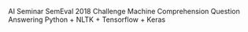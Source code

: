 AI Seminar
    SemEval 2018 Challenge Machine Comprehension
    Question Answering
    Python + NLTK + Tensorflow + Keras
